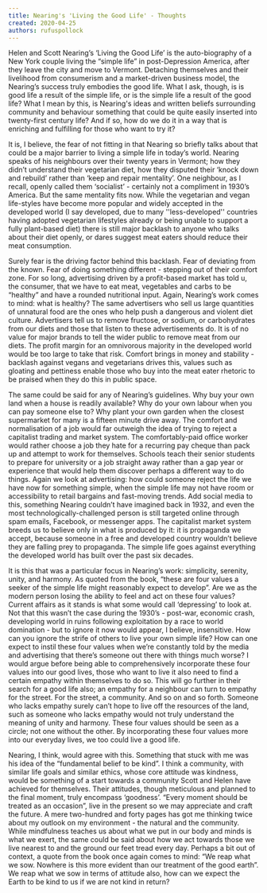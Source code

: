 ```yaml
---
title: Nearing's 'Living the Good Life' - Thoughts
created: 2020-04-25
authors: rufuspollock
---
```

Helen and Scott Nearing’s ‘Living the Good Life’ is the auto-biography of a New York couple living the “simple life” in post-Depression America, after they leave the city and move to Vermont. Detaching themselves and their livelihood from consumerism and a market-driven business model, the Nearing’s success truly embodies the good life. What I ask, though, is is good life a result of the simple life, or is the simple life a result of the good life? What I mean by this, is Nearing's ideas and written beliefs surrounding community and behaviour something that could be quite easily inserted into twenty-first century life? And if so, how do we do it in a way that is enriching and fulfilling for those who want to try it?

It is, I believe, the fear of not fitting in that Nearing so briefly talks about that could be a major barrier to living a simple life in today’s world. Nearing speaks of his neighbours over their twenty years in Vermont; how they didn’t understand their vegetarian diet, how they disputed their ‘knock down and rebuild’ rather than ‘keep and repair mentality’. One neighbour, as I recall, openly called them ‘socialist’ - certainly not a compliment in 1930’s America. But the same mentality fits now. While the vegetarian and vegan life-styles have become more popular and widely accepted in the developed world (I say developed, due to many ''less-developed'' countries having adopted vegetarian lifestyles already or being unable to support a fully plant-based diet) there is still major backlash to anyone who talks about their diet openly, or dares suggest meat eaters should reduce their meat consumption.

Surely fear is the driving factor behind this backlash. Fear of deviating from the known. Fear of doing something different - stepping out of their comfort zone. For so long, advertising driven by a profit-based market has told u, the consumer, that we have to eat meat, vegetables and carbs to be “healthy” and have a rounded nutritional input. Again, Nearing’s work comes to mind: what is healthy? The same advertisers who sell us large quantities of unnatural food are the ones who help push a dangerous and violent diet culture. Advertisers tell us to remove fructose, or sodium, or carbohydrates from our diets and those that listen to these advertisements do. It is of no value for major brands to tell the wider public to remove meat from our diets. The profit margin for an omnivorous majority in the developed world would be too large to take that risk. Comfort brings in money and stability - backlash against vegans and vegetarians drives this, values such as gloating and pettiness enable those who buy into the meat eater rhetoric to be praised when they do this in public space.

The same could be said for any of Nearing’s guidelines. Why buy your own land when a house is readily available? Why do your own labour when you can pay someone else to? Why plant your own garden when the closest supermarket for many is a fifteen minute drive away. The comfort and normalisation of a job would far outweigh the idea of trying to reject a capitalist trading and market system. The comfortably-paid office worker would rather choose a job they hate for a recurring pay cheque than pack up and attempt to work for themselves. Schools teach their senior students to prepare for university or a job straight away rather than a gap year or experience that would help them discover perhaps a different way to do things. Again we look at advertising: how could someone reject the life we have now for something simple, when the simple life may not have room or accessibility to retail bargains and fast-moving trends. Add social media to this, something Nearing couldn’t have imagined back in 1932, and even the most technologically-challenged person is still targeted online through spam emails, Facebook, or messenger apps. The capitalist market system breeds us to believe only in what is produced by it: it is propaganda we accept, because someone in a free and developed country wouldn’t believe they are falling prey to propaganda. The simple life goes against everything the developed world has built over the past six decades.

It is this that was a particular focus in Nearing’s work: simplicity, serenity, unity, and harmony. As quoted from the book, “these are four values a seeker of the simple life might reasonably expect to develop”. Are we as the modern person losing the ability to feel and act on these four values? Current affairs as it stands is what some would call ‘depressing’ to look at. Not that this wasn’t the case during the 1930’s - post-war, economic crash, developing world in ruins following exploitation by a race to world domination - but to ignore it now would appear, I believe, insensitive. How can you ignore the strife of others to live your own simple life? How can one expect to instil these four values when we’re constantly told by the media and advertising that there’s someone out there with things much worse? I would argue before being able to comprehensively incorporate these four values into our good lives, those who want to live it also need to find a certain empathy within themselves to do so. This will go further in their search for a good life also; an empathy for a neighbour can turn to empathy for the street. For the street, a community. And so on and so forth. Someone who lacks empathy surely can’t hope to live off the resources of the land, such as someone who lacks empathy would not truly understand the meaning of unity and harmony. These four values should be seen as a circle; not one without the other. By incorporating these four values more into our everyday lives, we too could live a good life.

Nearing, I think, would agree with this. Something that stuck with me was his idea of the “fundamental belief to be kind”. I think a community, with similar life goals and similar ethics, whose core attitude was kindness, would be something of a start towards a community Scott and Helen have achieved for themselves. Their attitudes, though meticulous and planned to the final moment, truly encompass ‘goodness’. “Every moment should be treated as an occasion”, live in the present so we may appreciate and craft the future. A mere two-hundred and forty pages has got me thinking twice about my outlook on my environment - the natural and the community. While mindfulness teaches us about what we put in our body and minds is what we exert, the same could be said about how we act towards those we live nearest to and the ground our feet tread every day. Perhaps a bit out of context, a quote from the book once again comes to mind: “We reap what we sow. Nowhere is this more evident than our treatment of the good earth”. We reap what we sow in terms of attitude also, how can we expect the Earth to be kind to us if we are not kind in return?